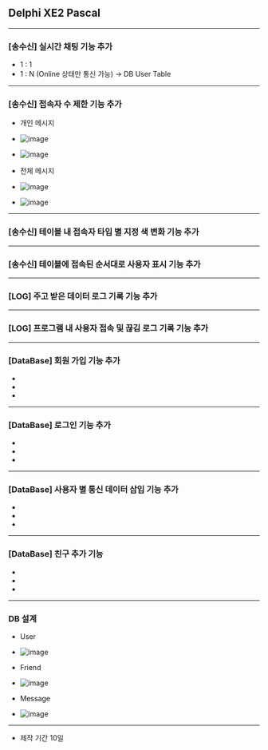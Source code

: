 ## Delphi XE2 Pascal
---

### [송수신] 실시간 채팅 기능 추가

* 1 : 1
* 1 : N (Online 상태만 통신 가능) -> DB User Table

---

### [송수신] 접속자 수 제한 기능 추가

* 개인 메시지
* ![image](https://github.com/Hyonony/TCP_IP_Socket_Program/assets/80375871/d511f3c7-9b6f-4c69-b1d8-7a99d09d24ad)

* ![image](https://github.com/Hyonony/TCP_IP_Socket_Program/assets/80375871/1d57f9e1-ca16-4784-b8aa-0749c3d41bd5)

* 전체 메시지
* ![image](https://github.com/Hyonony/TCP_IP_Socket_Program/assets/80375871/1fc64aa7-bb7f-4f72-8cb6-b63e7628ee21)
* ![image](https://github.com/Hyonony/TCP_IP_Socket_Program/assets/80375871/0746a171-8764-4bc0-af79-6884dbc39a92)


---

### [송수신] 테이블 내 접속자 타입 별 지정 색 변화 기능 추가 

---

### [송수신] 테이블에 접속된 순서대로 사용자 표시 기능 추가 

---

### [LOG] 주고 받은 데이터 로그 기록 기능 추가

---

### [LOG] 프로그램 내 사용자 접속 및 끊김 로그 기록 기능 추가

---

### [DataBase] 회원 가입 기능 추가

* 
* 
* 

---

### [DataBase] 로그인 기능 추가

* 
* 
* 

---

### [DataBase] 사용자 별 통신 데이터 삽입 기능 추가

* 
* 
* 

---

### [DataBase] 친구 추가 기능

* 
* 
* 

---

### DB 설계

* User
* ![image](https://github.com/Hyonony/TCP_IP_Socket_Program/assets/80375871/1abc84c7-1b34-481d-9e2d-de3676d7d6e3)

* Friend
* ![image](https://github.com/Hyonony/TCP_IP_Socket_Program/assets/80375871/440ec583-8082-4fad-bc9d-999748aa9f04)

* Message
* ![image](https://github.com/Hyonony/TCP_IP_Socket_Program/assets/80375871/38601074-31ce-46b8-a725-606a7cffde90)

---

* 제작 기간 10일
